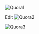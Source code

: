 ![Quora1](https://github.com/Zbr-Git/QuoraREST/assets/40324642/b287d73f-ceb2-4e19-97ad-7bfcd0199a76)

Edit
![Quora2](https://github.com/Zbr-Git/QuoraREST/assets/40324642/fc7341e2-97f5-4e69-9595-500b67a7c9d3)

![Quora3](https://github.com/Zbr-Git/QuoraREST/assets/40324642/3afd8b33-04e3-4125-8871-76740996ae88)
